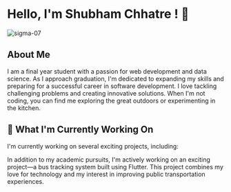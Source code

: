 # Hello, I'm Shubham Chhatre ! 👋
<p align="left"> <img src="https://komarev.com/ghpvc/?username=sigma-07&label=Profile%20views&color=0e75b6&style=flat" alt="sigma-07" /> </p>

## About Me

I am a final year student with a passion for web development and data science. As I approach graduation, I'm dedicated to expanding my skills and preparing for a successful career in software development. I love tackling challenging problems and creating innovative solutions. When I'm not coding, you can find me exploring the great outdoors or experimenting in the kitchen.

## 🔭 What I'm Currently Working On

I'm currently working on several exciting projects, including:

In addition to my academic pursuits, I'm actively working on an exciting project—a bus tracking system built using Flutter. This project combines my love for technology and my interest in improving public transportation experiences.
